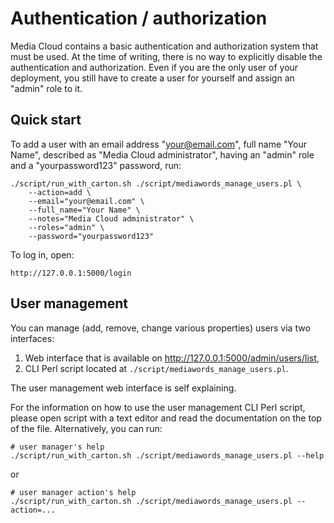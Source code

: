 Authentication / authorization
==============================

Media Cloud contains a basic authentication and authorization system that must be used. At the time of writing, there is no way to explicitly disable the authentication and authorization. Even if you are the only user of your deployment, you still have to create a user for yourself and assign an "admin" role to it.

Quick start
-----------

To add a user with an email address "your@email.com", full name "Your Name",
described as "Media Cloud administrator", having an "admin" role and a
"yourpassword123" password, run:

    ./script/run_with_carton.sh ./script/mediawords_manage_users.pl \
        --action=add \
        --email="your@email.com" \
        --full_name="Your Name" \
        --notes="Media Cloud administrator" \
        --roles="admin" \
        --password="yourpassword123"

To log in, open:

    http://127.0.0.1:5000/login


User management
---------------

You can manage (add, remove, change various properties) users via two
interfaces:

1. Web interface that is available on http://127.0.0.1:5000/admin/users/list,
2. CLI Perl script located at `./script/mediawords_manage_users.pl`.

The user management web interface is self explaining.

For the information on how to use the user management CLI Perl script, please
open script with a text editor and read the documentation on the top of the
file. Alternatively, you can run:

    # user manager's help
    ./script/run_with_carton.sh ./script/mediawords_manage_users.pl --help

or

    # user manager action's help
    ./script/run_with_carton.sh ./script/mediawords_manage_users.pl --action=...
